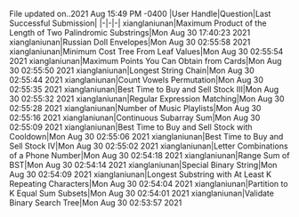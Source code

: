 File updated on..2021 Aug 15:49 PM -0400
|User Handle|Question|Last Successful Submission|
|-|-|-|
xianglaniunan|Maximum Product of the Length of Two Palindromic Substrings|Mon Aug 30 17:40:23 2021
xianglaniunan|Russian Doll Envelopes|Mon Aug 30 02:55:58 2021
xianglaniunan|Minimum Cost Tree From Leaf Values|Mon Aug 30 02:55:54 2021
xianglaniunan|Maximum Points You Can Obtain from Cards|Mon Aug 30 02:55:50 2021
xianglaniunan|Longest String Chain|Mon Aug 30 02:55:44 2021
xianglaniunan|Count Vowels Permutation|Mon Aug 30 02:55:35 2021
xianglaniunan|Best Time to Buy and Sell Stock III|Mon Aug 30 02:55:32 2021
xianglaniunan|Regular Expression Matching|Mon Aug 30 02:55:28 2021
xianglaniunan|Number of Music Playlists|Mon Aug 30 02:55:16 2021
xianglaniunan|Continuous Subarray Sum|Mon Aug 30 02:55:09 2021
xianglaniunan|Best Time to Buy and Sell Stock with Cooldown|Mon Aug 30 02:55:06 2021
xianglaniunan|Best Time to Buy and Sell Stock IV|Mon Aug 30 02:55:02 2021
xianglaniunan|Letter Combinations of a Phone Number|Mon Aug 30 02:54:18 2021
xianglaniunan|Range Sum of BST|Mon Aug 30 02:54:14 2021
xianglaniunan|Special Binary String|Mon Aug 30 02:54:09 2021
xianglaniunan|Longest Substring with At Least K Repeating Characters|Mon Aug 30 02:54:04 2021
xianglaniunan|Partition to K Equal Sum Subsets|Mon Aug 30 02:54:01 2021
xianglaniunan|Validate Binary Search Tree|Mon Aug 30 02:53:57 2021
